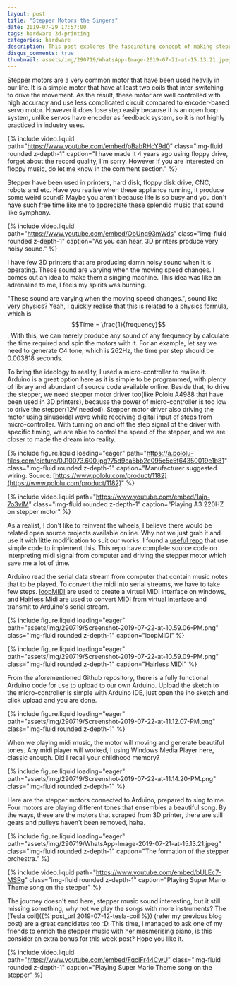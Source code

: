 ```yaml
---
layout: post
title: "Stepper Motors the Singers"
date: 2019-07-29 17:57:00
tags: hardware 3d-printing
categories: hardware
description: This post explores the fascinating concept of making stepper motors “sing” by controlling their movement to generate musical tones. It covers the physics behind the technique, the hardware setup using an Arduino and stepper motor drivers, and how MIDI signals are used to create music with repurposed 3D printer motors.
disqus_comments: true
thumbnail: assets/img/290719/WhatsApp-Image-2019-07-21-at-15.13.21.jpeg
---
```


Stepper motors are a very common motor that have been used heavily in our life. It is a simple motor that have at least two coils that inter-switching to drive the movement. As the result, these motor are well controlled with high accuracy and use less complicated circuit compared to encoder-based servo motor. However it does lose step easily because it is an open loop system, unlike servos have encoder as feedback system, so it is not highly practiced in industry uses.

{% include video.liquid path="https://www.youtube.com/embed/pBabRHcY9d0" class="img-fluid rounded z-depth-1" caption="I have made it 4 years ago using floppy drive, forget about the record quality, I'm sorry. However if you are interested on floppy music, do let me know in the comment section." %}

Stepper have been used in printers, hard disk, floppy disk drive, CNC, robots and etc. Have you realise when these appliance running, it produce some weird sound? Maybe you aren't because life is so busy and you don't have such free time like me to appreciate these splendid music that sound like symphony.

{% include video.liquid path="https://www.youtube.com/embed/ObUng93mWds" class="img-fluid rounded z-depth-1" caption="As you can hear, 3D printers produce very noisy sound." %}

I have few 3D printers that are producing damn noisy sound when it is operating. These sound are varying when the moving speed changes. I comes out an idea to make them a singing machine. This idea was like an adrenaline to me, I feels my spirits was burning.

"These sound are varying when the moving speed changes.", sound like very physics? Yeah, I quickly realise that this is related to a physics formula, which is $$Time = \frac{1}{frequency}$$ . With this, we can merely produce any sound of any frequency by calculate the time required and spin the motors with it. For an example, let say we need to generate C4 tone, which is 262Hz, the time per step should be 0.003818 seconds.

To bring the ideology to reality, I used a micro-controller to realise it. Arduino is a great option here as it is simple to be programmed, with plenty of library and abundant of source code available online. Beside that, to drive the stepper, we need stepper motor driver too(like Pololu A4988 that have been used in 3D printers), because the power of micro-controller is too low to drive the stepper(12V needed). Stepper motor driver also driving the motor using sinusoidal wave while receiving digital input of steps from micro-controller. With turning on and off the step signal of the driver with specific timing, we are able to control the speed of the stepper, and we are closer to made the dream into reality.

{% include figure.liquid loading="eager" path="https://a.pololu-files.com/picture/0J10073.600.jpg?75d9ca5bb2e095e5c5f64350019e1b81" class="img-fluid rounded z-depth-1" caption="Manufacturer suggested wiring. Source: [https://www.pololu.com/product/1182](https://www.pololu.com/product/1182)" %}

{% include video.liquid path="https://www.youtube.com/embed/1ajn-7o3vlM" class="img-fluid rounded z-depth-1" caption="Playing A3 220HZ on stepper motor" %}

As a realist, I don't like to reinvent the wheels, I believe there would be related open source projects available online. Why not we just grab it and use it with little modification to suit our works. I found a [useful repo](https://github.com/jzkmath/Arduino-MIDI-Stepper-Motor-Instrument) that use simple code to implement this. This repo have complete source code on interpreting midi signal from computer and driving the stepper motor which save me a lot of time.

Arduino read the serial data stream from computer that contain music notes that to be played. To convert the midi into serial streams, we have to take few steps. [loopMIDI](https://www.tobias-erichsen.de/software/loopmidi.html) are used to create a virtual MIDI interface on windows, and [Hairless Midi](http://projectgus.github.io/hairless-midiserial/) are used to convert MIDI from virtual interface and transmit to Arduino's serial stream.

{% include figure.liquid loading="eager" path="assets/img/290719/Screenshot-2019-07-22-at-10.59.06-PM.png" class="img-fluid rounded z-depth-1" caption="loopMIDI" %}

{% include figure.liquid loading="eager" path="assets/img/290719/Screenshot-2019-07-22-at-10.59.09-PM.png" class="img-fluid rounded z-depth-1" caption="Hairless MIDI" %}

From the aforementioned Github repository, there is a fully functional Arduino code for use to upload to our own Arduino. Upload the sketch to the micro-controller is simple with Arduino IDE, just open the ino sketch and click upload and you are done.

{% include figure.liquid loading="eager" path="assets/img/290719/Screenshot-2019-07-22-at-11.12.07-PM.png" class="img-fluid rounded z-depth-1" %}

When we playing midi music, the motor will moving and generate beautiful tones. Any midi player will worked, I using Windows Media Player here, classic enough. Did I recall your childhood memory?

{% include figure.liquid loading="eager" path="assets/img/290719/Screenshot-2019-07-22-at-11.14.20-PM.png" class="img-fluid rounded z-depth-1" %}

Here are the stepper motors connected to Arduino, prepared to sing to me. Four motors are playing different tones that ensembles a beautiful song. By the ways, these are the motors that scraped from 3D printer, there are still gears and pulleys haven't been removed, haha.

{% include figure.liquid loading="eager" path="assets/img/290719/WhatsApp-Image-2019-07-21-at-15.13.21.jpeg" class="img-fluid rounded z-depth-1" caption="The formation of the stepper orchestra." %}

{% include video.liquid path="https://www.youtube.com/embed/bULEc7-MSRg" class="img-fluid rounded z-depth-1" caption="Playing Super Mario Theme song on the stepper" %}

The journey doesn't end here, stepper music sound interesting, but it still missing something, why not we play the songs with more instruments? The [Tesla coil]({% post_url 2019-07-12-tesla-coil %}) (refer my previous blog post) are a great candidates too :D. This time, I managed to ask one of my friends to enrich the stepper music with her mesmerising piano, is this consider an extra bonus for this week post? Hope you like it.

{% include video.liquid path="https://www.youtube.com/embed/FqcIFr44CwU" class="img-fluid rounded z-depth-1" caption="Playing Super Mario Theme song on the stepper" %}
